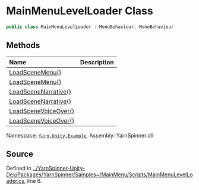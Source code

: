 # MainMenuLevelLoader Class


```csharp
public class MainMenuLevelLoader : MonoBehaviour, MonoBehaviour
```



## Methods
|Name|Description|
|:---|:---|
|[LoadSceneMenu()](/api/csharp/yarn.unity.example/mainmenulevelloader.loadscenemenu.md)||
|[LoadSceneMenu()](/api/csharp/yarn.unity.example/mainmenulevelloader.loadscenemenu.md)||
|[LoadSceneNarrative()](/api/csharp/yarn.unity.example/mainmenulevelloader.loadscenenarrative.md)||
|[LoadSceneNarrative()](/api/csharp/yarn.unity.example/mainmenulevelloader.loadscenenarrative.md)||
|[LoadSceneVoiceOver()](/api/csharp/yarn.unity.example/mainmenulevelloader.loadscenevoiceover.md)||
|[LoadSceneVoiceOver()](/api/csharp/yarn.unity.example/mainmenulevelloader.loadscenevoiceover.md)||
<div class="class-metadata">

Namespace: [`Yarn.Unity.Example`](/api/csharp/yarn.unity.example/README.md), Assembly: YarnSpinner.dll
</div>

## Source
Defined in [../YarnSpinner-Unity-Dev/Packages/YarnSpinner/Samples~/MainMenu/Scripts/MainMenuLevelLoader.cs](https://github.com/YarnSpinnerTool/YarnSpinner-Unity//blob/develop/Samples~/MainMenu/Scripts/MainMenuLevelLoader.cs#L6), line 6.
